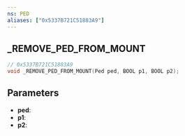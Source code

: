 ```yaml
---
ns: PED
aliases: ["0x5337B721C51883A9"]
---
```

## _REMOVE_PED_FROM_MOUNT

```c
// 0x5337B721C51883A9
void _REMOVE_PED_FROM_MOUNT(Ped ped, BOOL p1, BOOL p2);
```

## Parameters
* **ped**:
* **p1**:
* **p2**:
